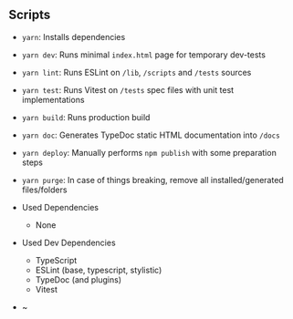 ## Scripts

* `yarn`: Installs dependencies
* `yarn dev`: Runs minimal `index.html` page for temporary dev-tests
* `yarn lint`: Runs ESLint on `/lib`, `/scripts` and `/tests` sources
* `yarn test`: Runs Vitest on `/tests` spec files with unit test implementations
* `yarn build`: Runs production build
* `yarn doc`: Generates TypeDoc static HTML documentation into `/docs`
* `yarn deploy`: Manually performs `npm publish` with some preparation steps
* `yarn purge`: In case of things breaking, remove all installed/generated files/folders

* Used Dependencies
	* None

* Used Dev Dependencies
	* TypeScript
	* ESLint (base, typescript, stylistic)
	* TypeDoc (and plugins)
	* Vitest

* ~
